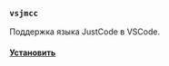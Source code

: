 ### `vsjmcc`

Поддержка языка JustCode в VSCode.

#### [Установить](https://marketplace.visualstudio.com/items?itemName=rqbik.vsjmcc)
